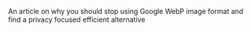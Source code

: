 An article on why you should stop using Google WebP image format and find a privacy focused efficient alternative

